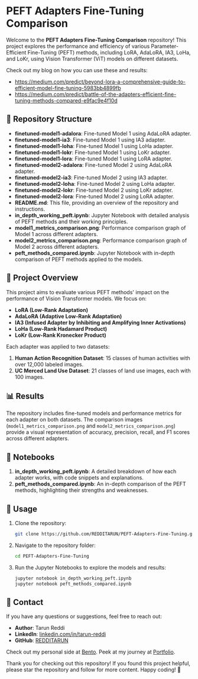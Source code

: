# PEFT Adapters Fine-Tuning Comparison

Welcome to the **PEFT Adapters Fine-Tuning Comparison** repository! This project explores the performance and efficiency of various Parameter-Efficient Fine-Tuning (PEFT) methods, including LoRA, AdaLoRA, IA3, LoHa, and LoKr, using Vision Transformer (ViT) models on different datasets.

Check out my blog on how you can use these and results:
- https://medium.com/predict/beyond-lora-a-comprehensive-guide-to-efficient-model-fine-tuning-5983bb4899fb
- https://medium.com/predict/battle-of-the-adapters-efficient-fine-tuning-methods-compared-e9fac9e4f10d

## 📂 Repository Structure

- **finetuned-model1-adalora**: Fine-tuned Model 1 using AdaLoRA adapter.
- **finetuned-model1-ia3**: Fine-tuned Model 1 using IA3 adapter.
- **finetuned-model1-loha**: Fine-tuned Model 1 using LoHa adapter.
- **finetuned-model1-lokr**: Fine-tuned Model 1 using LoKr adapter.
- **finetuned-model1-lora**: Fine-tuned Model 1 using LoRA adapter.
- **finetuned-model2-adalora**: Fine-tuned Model 2 using AdaLoRA adapter.
- **finetuned-model2-ia3**: Fine-tuned Model 2 using IA3 adapter.
- **finetuned-model2-loha**: Fine-tuned Model 2 using LoHa adapter.
- **finetuned-model2-lokr**: Fine-tuned Model 2 using LoKr adapter.
- **finetuned-model2-lora**: Fine-tuned Model 2 using LoRA adapter.
- **README.md**: This file, providing an overview of the repository and instructions.
- **in_depth_working_peft.ipynb**: Jupyter Notebook with detailed analysis of PEFT methods and their working principles.
- **model1_metrics_comparison.png**: Performance comparison graph of Model 1 across different adapters.
- **model2_metrics_comparison.png**: Performance comparison graph of Model 2 across different adapters.
- **peft_methods_compared.ipynb**: Jupyter Notebook with in-depth comparison of PEFT methods applied to the models.

## 🚀 Project Overview

This project aims to evaluate various PEFT methods' impact on the performance of Vision Transformer models. We focus on:

- **LoRA (Low-Rank Adaptation)**
- **AdaLoRA (Adaptive Low-Rank Adaptation)**
- **IA3 (Infused Adapter by Inhibiting and Amplifying Inner Activations)**
- **LoHa (Low-Rank Hadamard Product)**
- **LoKr (Low-Rank Kronecker Product)**

Each adapter was applied to two datasets:

1. **Human Action Recognition Dataset**: 15 classes of human activities with over 12,000 labeled images.
2. **UC Merced Land Use Dataset**: 21 classes of land use images, each with 100 images.

## 📊 Results

The repository includes fine-tuned models and performance metrics for each adapter on both datasets. The comparison images (`model1_metrics_comparison.png` and `model2_metrics_comparison.png`) provide a visual representation of accuracy, precision, recall, and F1 scores across different adapters.

## 📘 Notebooks

1. **in_depth_working_peft.ipynb**: A detailed breakdown of how each adapter works, with code snippets and explanations.
2. **peft_methods_compared.ipynb**: An in-depth comparison of the PEFT methods, highlighting their strengths and weaknesses.

## 🔧 Usage

1. Clone the repository:
   ```bash
   git clone https://github.com/REDDITARUN/PEFT-Adapters-Fine-Tuning.git
   ```
2. Navigate to the repository folder:
   ```bash
   cd PEFT-Adapters-Fine-Tuning
   ```
3. Run the Jupyter Notebooks to explore the models and results:
   ```bash
   jupyter notebook in_depth_working_peft.ipynb
   jupyter notebook peft_methods_compared.ipynb
   ```

## 📧 Contact

If you have any questions or suggestions, feel free to reach out:

- **Author**: Tarun Reddi
- **LinkedIn**: [linkedin.com/in/tarun-reddi](https://linkedin.com/in/tarun-reddi)
- **GitHub**: [REDDITARUN](https://github.com/REDDITARUN)

Check out my personal side at [Bento](https://bento.me/tarunreddi).
Peek at my journey at [Portfolio](https://redditarun.github.io/).


Thank you for checking out this repository! If you found this project helpful, please star the repository and follow for more content. Happy coding! 🌟
